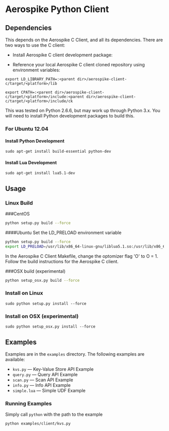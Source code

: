 # Aerospike Python Client

## Dependencies

This depends on the Aerospike C Client, and all its dependencies. There are two ways to use the C client:

* Install Aerospike C client development package: 

* Reference your local Aerospike C client cloned repository using environment variables:

`export LD_LIBRARY_PATH=:<parent dir>/aerospike-client-c/target/<platform>/lib`	

`export CPATH=:<parent dir>/aerospike-client-c/target/<platform>/include:<parent dir>/aerospike-client-c/target/<platform>/include/ck`

This was tested on Python 2.6.6, but may work up through Python 3.x. You will need to install Python development packages to build this.

### For Ubuntu 12.04
#### Install Python Development
	sudo apt-get install build-essential python-dev
#### Install Lua Development
	sudo apt-get install lua5.1-dev

## Usage

### Linux Build

###CentOS
```bash
python setup.py build --force
```	
####Ubuntu 
Set the LD_PRELOAD environment variable
```bash
python setup.py build --force
export LD_PRELOAD=/usr/lib/x86_64-linux-gnu/liblua5.1.so:/usr/lib/x86_64-linux-gnu/librt.so
```
In the Aerospike C Client Makefile, change the optomizer flag 'O' to O = 1. Follow the build instructions for the Aerospike C client.

###OSX build (experimental)	
```bash
python setup_osx.py build --force
```	
### Install on Linux
	
	sudo python setup.py install --force

### Install on OSX (experimental)
	
	sudo python setup_osx.py install --force

## Examples

Examples are in the `examples` directory. The following examples are available:

* `kvs.py` — Key-Value Store API Example
* `query.py` — Query API Example
* `scan.py` — Scan API Example
* `info.py` — Info API Example
* `simple.lua` — Simple UDF Example

### Running Examples

Simply call `python` with the path to the example

	python examples/client/kvs.py


